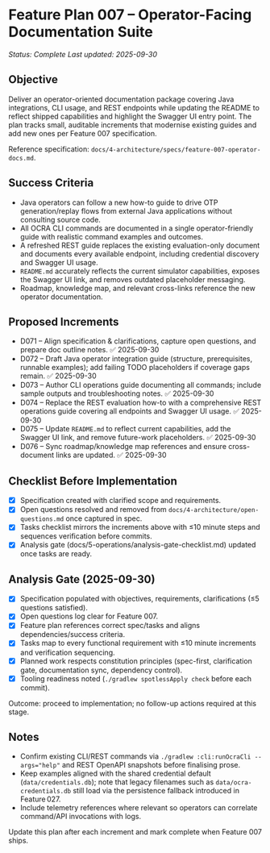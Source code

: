 # Feature Plan 007 – Operator-Facing Documentation Suite

_Status: Complete_
_Last updated: 2025-09-30_

## Objective
Deliver an operator-oriented documentation package covering Java integrations, CLI usage, and REST endpoints while updating the README to reflect shipped capabilities and highlight the Swagger UI entry point. The plan tracks small, auditable increments that modernise existing guides and add new ones per Feature 007 specification.

Reference specification: `docs/4-architecture/specs/feature-007-operator-docs.md`.

## Success Criteria
- Java operators can follow a new how-to guide to drive OTP generation/replay flows from external Java applications without consulting source code.
- All OCRA CLI commands are documented in a single operator-friendly guide with realistic command examples and outcomes.
- A refreshed REST guide replaces the existing evaluation-only document and documents every available endpoint, including credential discovery and Swagger UI usage.
- `README.md` accurately reflects the current simulator capabilities, exposes the Swagger UI link, and removes outdated placeholder messaging.
- Roadmap, knowledge map, and relevant cross-links reference the new operator documentation.

## Proposed Increments
- D071 – Align specification & clarifications, capture open questions, and prepare doc outline notes. ✅ 2025-09-30
- D072 – Draft Java operator integration guide (structure, prerequisites, runnable examples); add failing TODO placeholders if coverage gaps remain. ✅ 2025-09-30
- D073 – Author CLI operations guide documenting all commands; include sample outputs and troubleshooting notes. ✅ 2025-09-30
- D074 – Replace the REST evaluation how-to with a comprehensive REST operations guide covering all endpoints and Swagger UI usage. ✅ 2025-09-30
- D075 – Update `README.md` to reflect current capabilities, add the Swagger UI link, and remove future-work placeholders. ✅ 2025-09-30
- D076 – Sync roadmap/knowledge map references and ensure cross-document links are updated. ✅ 2025-09-30

## Checklist Before Implementation
- [x] Specification created with clarified scope and requirements.
- [x] Open questions resolved and removed from `docs/4-architecture/open-questions.md` once captured in spec.
- [x] Tasks checklist mirrors the increments above with ≤10 minute steps and sequences verification before commits.
- [x] Analysis gate (docs/5-operations/analysis-gate-checklist.md) updated once tasks are ready.

## Analysis Gate (2025-09-30)
- [x] Specification populated with objectives, requirements, clarifications (≤5 questions satisfied).
- [x] Open questions log clear for Feature 007.
- [x] Feature plan references correct spec/tasks and aligns dependencies/success criteria.
- [x] Tasks map to every functional requirement with ≤10 minute increments and verification sequencing.
- [x] Planned work respects constitution principles (spec-first, clarification gate, documentation sync, dependency control).
- [x] Tooling readiness noted (`./gradlew spotlessApply check` before each commit).

Outcome: proceed to implementation; no follow-up actions required at this stage.

## Notes
- Confirm existing CLI/REST commands via `./gradlew :cli:runOcraCli --args="help"` and REST OpenAPI snapshots before finalising prose.
- Keep examples aligned with the shared credential default (`data/credentials.db`); note that legacy filenames such as `data/ocra-credentials.db` still load via the persistence fallback introduced in Feature 027.
- Include telemetry references where relevant so operators can correlate command/API invocations with logs.

Update this plan after each increment and mark complete when Feature 007 ships.
